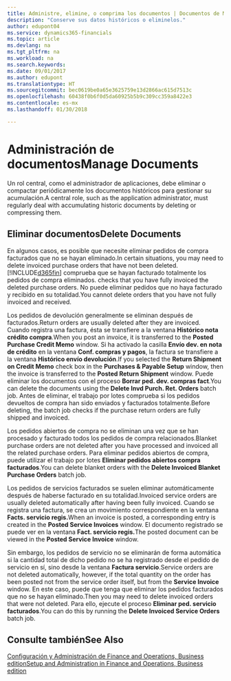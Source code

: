 ```yaml
---
title: Administre, elimine, o comprima los documentos | Documentos de Microsoft
description: "Conserve sus datos históricos o eliminelos."
author: edupont04
ms.service: dynamics365-financials
ms.topic: article
ms.devlang: na
ms.tgt_pltfrm: na
ms.workload: na
ms.search.keywords: 
ms.date: 09/01/2017
ms.author: edupont
ms.translationtype: HT
ms.sourcegitcommit: bec0619be0a65e3625759e13d2866ac615d7513c
ms.openlocfilehash: 60438f0b6f0d5da60925b5b9c309cc359a8422e3
ms.contentlocale: es-mx
ms.lasthandoff: 01/30/2018

---
```

# <a name="manage-documents"></a><span data-ttu-id="6bee6-103">Administración de documentos</span><span class="sxs-lookup"><span data-stu-id="6bee6-103">Manage Documents</span></span>
<span data-ttu-id="6bee6-104">Un rol central, como el administrador de aplicaciones, debe eliminar o compactar periódicamente los documentos históricos para gestionar su acumulación.</span><span class="sxs-lookup"><span data-stu-id="6bee6-104">A central role, such as the application administrator, must regularly deal with accumulating historic documents by deleting or compressing them.</span></span>  

## <a name="delete-documents"></a><span data-ttu-id="6bee6-105">Eliminar documentos</span><span class="sxs-lookup"><span data-stu-id="6bee6-105">Delete Documents</span></span>
<span data-ttu-id="6bee6-106">En algunos casos, es posible que necesite eliminar pedidos de compra facturados que no se hayan eliminado.</span><span class="sxs-lookup"><span data-stu-id="6bee6-106">In certain situations, you may need to delete invoiced purchase orders that have not been deleted.</span></span> [!INCLUDE[d365fin](includes/d365fin_md.md)]<span data-ttu-id="6bee6-107"> comprueba que se hayan facturado totalmente los pedidos de compra eliminados.</span><span class="sxs-lookup"><span data-stu-id="6bee6-107"> checks that you have fully invoiced the deleted purchase orders.</span></span> <span data-ttu-id="6bee6-108">No puede eliminar pedidos que no haya facturado y recibido en su totalidad.</span><span class="sxs-lookup"><span data-stu-id="6bee6-108">You cannot delete orders that you have not fully invoiced and received.</span></span>  

<span data-ttu-id="6bee6-109">Los pedidos de devolución generalmente se eliminan después de facturados.</span><span class="sxs-lookup"><span data-stu-id="6bee6-109">Return orders are usually deleted after they are invoiced.</span></span> <span data-ttu-id="6bee6-110">Cuando registra una factura, ésta se transfiere a la ventana **Histórico nota crédito compra**.</span><span class="sxs-lookup"><span data-stu-id="6bee6-110">When you post an invoice, it is transferred to the **Posted Purchase Credit Memo** window.</span></span> <span data-ttu-id="6bee6-111">Si ha activado la casilla **Envío dev. en nota de crédito** en la ventana **Conf. compras y pagos**, la factura se transfiere a la ventana **Histórico envío devolución**.</span><span class="sxs-lookup"><span data-stu-id="6bee6-111">If you selected the **Return Shipment on Credit Memo** check box in the **Purchases & Payable Setup** window, then the invoice is transferred to the **Posted Return Shipment** window.</span></span> <span data-ttu-id="6bee6-112">Puede eliminar los documentos con el proceso **Borrar ped. dev. compras fact**.</span><span class="sxs-lookup"><span data-stu-id="6bee6-112">You can delete the documents using the **Delete Invd Purch. Ret. Orders** batch job.</span></span> <span data-ttu-id="6bee6-113">Antes de eliminar, el trabajo por lotes comprueba si los pedidos devueltos de compra han sido enviados y facturados totalmente.</span><span class="sxs-lookup"><span data-stu-id="6bee6-113">Before deleting, the batch job checks if the purchase return orders are fully shipped and invoiced.</span></span>  

<span data-ttu-id="6bee6-114">Los pedidos abiertos de compra no se eliminan una vez que se han procesado y facturado todos los pedidos de compra relacionados.</span><span class="sxs-lookup"><span data-stu-id="6bee6-114">Blanket purchase orders are not deleted after you have processed and invoiced all the related purchase orders.</span></span> <span data-ttu-id="6bee6-115">Para eliminar pedidos abiertos de compra, puede utilizar el trabajo por lotes **Eliminar pedidos abiertos compra facturados**.</span><span class="sxs-lookup"><span data-stu-id="6bee6-115">You can delete blanket orders with the **Delete Invoiced Blanket Purchase Orders** batch job.</span></span>  

<span data-ttu-id="6bee6-116">Los pedidos de servicios facturados se suelen eliminar automáticamente después de haberse facturado en su totalidad.</span><span class="sxs-lookup"><span data-stu-id="6bee6-116">Invoiced service orders are usually deleted automatically after having been fully invoiced.</span></span> <span data-ttu-id="6bee6-117">Cuando se registra una factura, se crea un movimiento correspondiente en la ventana **Facts. servicio regis.**</span><span class="sxs-lookup"><span data-stu-id="6bee6-117">When an invoice is posted, a corresponding entry is created in the **Posted Service Invoices** window.</span></span> <span data-ttu-id="6bee6-118">El documento registrado se puede ver en la ventana **Fact. servicio regis.**</span><span class="sxs-lookup"><span data-stu-id="6bee6-118">The posted document can be viewed in the **Posted Service Invoice** window.</span></span>  

<span data-ttu-id="6bee6-119">Sin embargo, los pedidos de servicio no se eliminarán de forma automática si la cantidad total de dicho pedido no se ha registrado desde el pedido de servicio en sí, sino desde la ventana **Factura servicio**.</span><span class="sxs-lookup"><span data-stu-id="6bee6-119">Service orders are not deleted automatically, however, if the total quantity on the order has been posted not from the service order itself, but from the **Service Invoice** window.</span></span> <span data-ttu-id="6bee6-120">En este caso, puede que tenga que eliminar los pedidos facturados que no se hayan eliminado.</span><span class="sxs-lookup"><span data-stu-id="6bee6-120">Then you may need to delete invoiced orders that were not deleted.</span></span> <span data-ttu-id="6bee6-121">Para ello, ejecute el proceso **Eliminar ped. servicio facturados**.</span><span class="sxs-lookup"><span data-stu-id="6bee6-121">You can do this by running the **Delete Invoiced Service Orders** batch job.</span></span>  

## <a name="see-also"></a><span data-ttu-id="6bee6-122">Consulte también</span><span class="sxs-lookup"><span data-stu-id="6bee6-122">See Also</span></span>  
[<span data-ttu-id="6bee6-123">Configuración y Administración de Finance and Operations, Business edition</span><span class="sxs-lookup"><span data-stu-id="6bee6-123">Setup and Administration in Finance and Operations, Business edition</span></span>](admin-setup-and-administration.md)  

